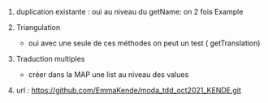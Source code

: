 1) duplication existante : oui au niveau du getName: on 2 fois Example  
2) Triangulation
    - oui avec une seule de ces méthodes on peut un test ( getTranslation)
3) Traduction multiples 
   - créer dans la MAP une list au niveau des values
   
4) url : https://github.com/EmmaKende/moda_tdd_oct2021_KENDE.git